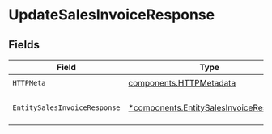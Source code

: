 # UpdateSalesInvoiceResponse


## Fields

| Field                                                                                           | Type                                                                                            | Required                                                                                        | Description                                                                                     |
| ----------------------------------------------------------------------------------------------- | ----------------------------------------------------------------------------------------------- | ----------------------------------------------------------------------------------------------- | ----------------------------------------------------------------------------------------------- |
| `HTTPMeta`                                                                                      | [components.HTTPMetadata](../../models/components/httpmetadata.md)                              | :heavy_check_mark:                                                                              | N/A                                                                                             |
| `EntitySalesInvoiceResponse`                                                                    | [*components.EntitySalesInvoiceResponse](../../models/components/entitysalesinvoiceresponse.md) | :heavy_minus_sign:                                                                              | The sales invoice object.                                                                       |